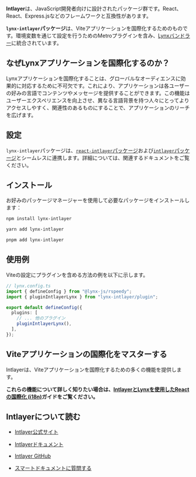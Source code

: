 **Intlayer**は、JavaScript開発者向けに設計されたパッケージ群です。React、React、Express.jsなどのフレームワークと互換性があります。

**`lynx-intlayer`パッケージ**は、Viteアプリケーションを国際化するためのものです。環境変数を通じて設定を行うためのMetroプラグインを含み、[Lynxバンドラー](https://lynxjs.org/index.html)に統合されています。

## なぜLynxアプリケーションを国際化するのか？

Lynxアプリケーションを国際化することは、グローバルなオーディエンスに効果的に対応するために不可欠です。これにより、アプリケーションは各ユーザーの好みの言語でコンテンツやメッセージを提供することができます。この機能はユーザーエクスペリエンスを向上させ、異なる言語背景を持つ人々にとってよりアクセスしやすく、関連性のあるものにすることで、アプリケーションのリーチを広げます。

## 設定

`lynx-intlayer`パッケージは、[`react-intlayer`パッケージ](https://github.com/aymericzip/intlayer/blob/main/docs/ja/packages/react-intlayer/index.md)および[`intlayer`パッケージ](https://github.com/aymericzip/intlayer/blob/main/docs/ja/packages/intlayer/index.md)とシームレスに連携します。詳細については、関連するドキュメントをご覧ください。

## インストール

お好みのパッケージマネージャーを使用して必要なパッケージをインストールします：

```bash packageManager="npm"
npm install lynx-intlayer
```

```bash packageManager="yarn"
yarn add lynx-intlayer
```

```bash packageManager="pnpm"
pnpm add lynx-intlayer
```

## 使用例

Viteの設定にプラグインを含める方法の例を以下に示します。

```ts
// lynx.config.ts
import { defineConfig } from "@lynx-js/rspeedy";
import { pluginIntlayerLynx } from "lynx-intlayer/plugin";

export default defineConfig({
  plugins: [
    // ... 他のプラグイン
    pluginIntlayerLynx(),
  ],
});
```

## Viteアプリケーションの国際化をマスターする

Intlayerは、Viteアプリケーションを国際化するための多くの機能を提供します。

**これらの機能について詳しく知りたい場合は、[IntlayerとLynxを使用したReactの国際化 (i18n)](https://github.com/aymericzip/intlayer/blob/main/docs/ja/intlayer_with_lynx+react.md)ガイドをご覧ください。**

## Intlayerについて読む

- [Intlayer公式サイト](https://intlayer.org)
- [Intlayerドキュメント](https://intlayer.org/doc)
- [Intlayer GitHub](https://github.com/aymericzip/intlayer)

- [スマートドキュメントに質問する](https://intlayer.org/docchat)

